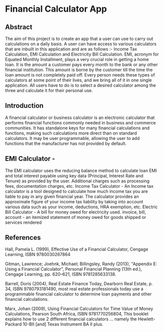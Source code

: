 # Financial Calculator App

## Abstract
The aim of this project is to create an app that a user can use to carry out calculations on a daily basis. A user can have access to various calculators that are inbuilt in this application and are as follows :- Income Tax Calculation, EMI Calculation and Electricity Bill Calculation.
EMI, acronym for Equated Monthly Installment, plays a very crucial role in getting a home loan. It is the amount a customer pays every month to the bank or any other financial institution. This amount is borne by the customer till the time the loan amount is not completely paid off.
Every person needs these types of calculators at some point of their lives, and we bring all of it in one single application. All users have to do is to select a desired calculator among the three and calculate it for their personal use.

## Introduction
A financial calculator or business calculator is an electronic calculator that performs financial functions commonly needed in business and commerce communities. It has standalone keys for many financial calculations and functions, making such calculations more direct than on standard calculators. It may be user programmable, allowing the user to add functions that the manufacturer has not provided by default.

## EMI Calculator - 
The EMI calculator uses the reducing balance method to calculate loan EMI and total interest payable using key data (Principal, Interest Rate and Tenure) as provided by the user. Additional charges such as processing fees, documentation charges, etc.
Income Tax Calculator - An Income tax calculator is a tool designed to calculate how much income tax you are liable to pay in any given financial year. The calculator provides an approximate figure of your income tax liability by taking into account various data such as your income, deductions, HRA exemption, etc.
Electric Bill Calculator - A bill for money owed for electricity used. invoice, bill, account - an itemized statement of money owed for goods shipped or services rendered

## References
Hall, Pamela L. (1999), Effective Use of a Financial Calculator, Cengage Learning, ISBN 9780030267864

Gitman, Lawrence; Joehnk, Michael; Billingsley, Randy (2013), "Appendix E: Using a Financial Calculator", Personal Financial Planning (13th ed.), Cengage Learning, pp. 620–621, ISBN 9781285633138.

Barrell, Doris (2004), Real Estate Finance Today, Dearborn Real Estate, p. 34, ISBN 9780793181490, most real estate professionals today use a programmable financial calculator to determine loan payments and other financial calculations.

Marx, Johan (2009), Using Financial Calculators for Time Value of Money Calculations, Pearson South Africa, ISBN 9781770256804, This booklet explains how to use 2 different financial calculators ... namely the Hewlett-Packard 10-BII [and] Texas Instrument BA II plus.
